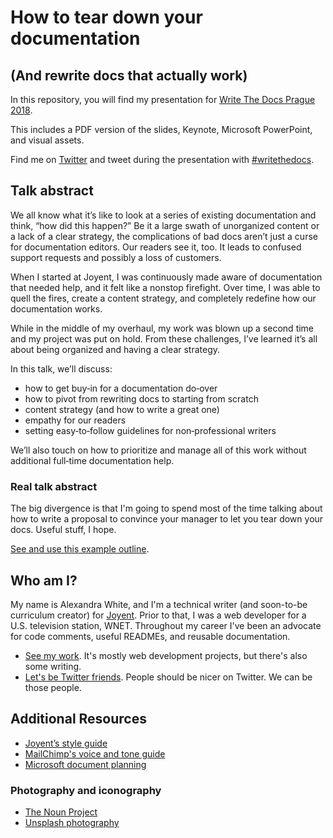 # How to tear down your documentation
## (And rewrite docs that actually work)

In this repository, you will find my presentation for [Write The Docs Prague 2018](http://www.writethedocs.org/conf/prague/2018/).

This includes a PDF version of the slides, Keynote, Microsoft PowerPoint, and visual assets.

Find me on [Twitter](https://twitter.com/heyawhite) and tweet during the presentation with [#writethedocs](https://twitter.com/search?q=%23writethedocs).

## Talk abstract

We all know what it’s like to look at a series of existing documentation and think, “how did this happen?” Be it a large swath of unorganized content or a lack of a clear strategy, the complications of bad docs aren’t just a curse for documentation editors. Our readers see it, too. It leads to confused support requests and possibly a loss of customers.

When I started at Joyent, I was continuously made aware of documentation that needed help, and it felt like a nonstop firefight. Over time, I was able to quell the fires, create a content strategy, and completely redefine how our documentation works. 

While in the middle of my overhaul, my work was blown up a second time and my project was put on hold. From these challenges, I’ve learned it’s all about being organized and having a clear strategy.

In this talk, we’ll discuss:

   + how to get buy‐in for a documentation do‐over
   + how to pivot from rewriting docs to starting from scratch
   + content strategy (and how to write a great one)
   + empathy for our readers
   + setting easy‐to‐follow guidelines for non‐professional writers

We’ll also touch on how to prioritize and manage all of this work without additional full‐time documentation help.

### Real talk abstract

The big divergence is that I'm going to spend most of the time talking about how to write a proposal to convince your manager to let you tear down your docs. Useful stuff, I hope.

[See and use this example outline](https://github.com/heyawhite/tear-down-your-docs/blob/master/examples/proposal-template.md).

## Who am I?

My name is Alexandra White, and I'm a technical writer (and soon-to-be curriculum creator) for [Joyent](https://www.joyent.com/). Prior to that, I was a web developer for a U.S. television station, WNET. Throughout my career I've been an advocate for code comments, useful READMEs, and reusable documentation.

+ [See my work](https://heyawhite.com/). It's mostly web development projects, but there's also some writing.
+ [Let's be Twitter friends](https://twitter.com/heyawhite). People should be nicer on Twitter. We can be those people.

## Additional Resources

+ [Joyent’s style guide](https://docs.joyent.com/writing-rules/style-guide)
+ [MailChimp's voice and tone guide](http://voiceandtone.com)
+ [Microsoft document planning](https://msdn.microsoft.com/en-us/library/dd163515.aspx)

### Photography and iconography

+ [The Noun Project](http://thenounproject.com)
+ [Unsplash photography](http://unsplash.com)




